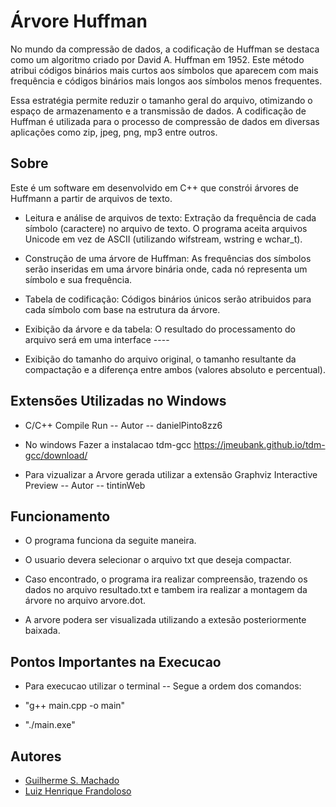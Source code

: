 # Árvore Huffman
No mundo da compressão de dados, a codificação de Huffman se destaca como um algoritmo criado por David A. Huffman em 1952. Este método atribui códigos binários mais curtos aos símbolos que aparecem com mais frequência e códigos binários mais longos aos símbolos menos frequentes. 

Essa estratégia permite reduzir o tamanho geral do arquivo, otimizando o espaço de armazenamento e a transmissão de dados. A codificação de Huffman é utilizada para o processo de compressão de dados em diversas aplicações como zip, jpeg, png, mp3 entre outros.

## Sobre
Este é um software em desenvolvido em C++ que constrói árvores de Huffmann a partir de arquivos de texto.

* Leitura e análise de arquivos de texto: Extração da frequência de cada símbolo (caractere) no arquivo de texto. O programa aceita arquivos Unicode em vez de ASCII (utilizando wifstream, wstring e wchar_t).

* Construção de uma árvore de Huffman: As frequências dos símbolos serão inseridas em uma árvore binária onde, cada nó representa um símbolo e sua frequência.

* Tabela de codificação: Códigos binários únicos serão atribuidos para cada símbolo com base na estrutura da árvore.

* Exibição da árvore e da tabela: O resultado do processamento do arquivo será em uma interface ----

* Exibição do tamanho do arquivo original, o tamanho resultante da compactação e a diferença entre ambos (valores absoluto e percentual).

## Extensões Utilizadas no Windows 

* C/C++ Compile Run -- Autor -- danielPinto8zz6

* No windows Fazer a instalacao tdm-gcc https://jmeubank.github.io/tdm-gcc/download/

* Para vizualizar a Arvore gerada utilizar a extensão Graphviz Interactive Preview -- Autor -- tintinWeb

## Funcionamento

* O programa funciona da seguite maneira.

* O usuario devera selecionar o arquivo txt que deseja compactar.

* Caso encontrado, o programa ira realizar compreensão, trazendo os dados no arquivo resultado.txt e tambem ira realizar a montagem da árvore no arquivo arvore.dot.

* A arvore podera ser visualizada utilizando a extesão posteriormente baixada.

## Pontos Importantes na Execucao

* Para execucao utilizar o terminal -- Segue a ordem dos comandos:

* "g++ main.cpp -o main"

* "./main.exe"

## Autores

 * [Guilherme S. Machado](https://github.com/guilhermesvm)
 * [Luiz Henrique Frandoloso](https://github.com/182354)
